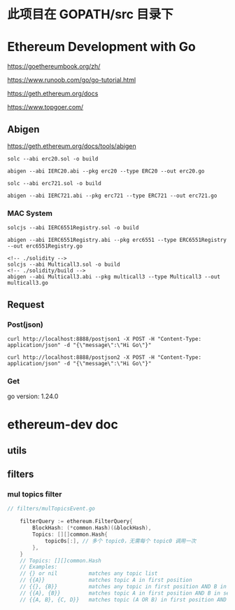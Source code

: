 # 此项目在 GOPATH/src 目录下

# Ethereum Development with Go

https://goethereumbook.org/zh/

https://www.runoob.com/go/go-tutorial.html

https://geth.ethereum.org/docs

https://www.topgoer.com/

## Abigen

https://geth.ethereum.org/docs/tools/abigen

`solc --abi erc20.sol -o build`

`abigen --abi IERC20.abi --pkg erc20 --type ERC20 --out erc20.go`

`solc --abi erc721.sol -o build`

`abigen --abi IERC721.abi --pkg erc721 --type ERC721 --out erc721.go`

### MAC System

```
solcjs --abi IERC6551Registry.sol -o build

abigen --abi IERC6551Registry.abi --pkg erc6551 --type ERC6551Registry --out erc6551Registry.go

<!-- ./solidity -->
solcjs --abi Multicall3.sol -o build
<!-- ./solidity/build -->
abigen --abi Multicall3.abi --pkg multicall3 --type Multicall3 --out multicall3.go

```

## Request

### Post(json)

`curl http://localhost:8888/postjson1 -X POST -H "Content-Type: application/json" -d "{\"message\":\"Hi Go\"}"`

`curl http://localhost:8888/postjson2 -X POST -H "Content-Type: application/json" -d "{\"message\":\"Hi Go\"}"`

### Get

go version: 1.24.0

# ethereum-dev doc

## utils

## filters

### mul topics filter

```go
// filters/mulTopicsEvent.go

	filterQuery := ethereum.FilterQuery{
		BlockHash: (*common.Hash)(&blockHash),
		Topics: [][]common.Hash{
			topic0s[:], // 多个 topic0，无需每个 topic0 调用一次
		},
	}
    // Topics: [][]common.Hash
    // Examples:
	// {} or nil          matches any topic list
	// {{A}}              matches topic A in first position
	// {{}, {B}}          matches any topic in first position AND B in second position
	// {{A}, {B}}         matches topic A in first position AND B in second position
	// {{A, B}, {C, D}}   matches topic (A OR B) in first position AND (C OR D) in second position

```

